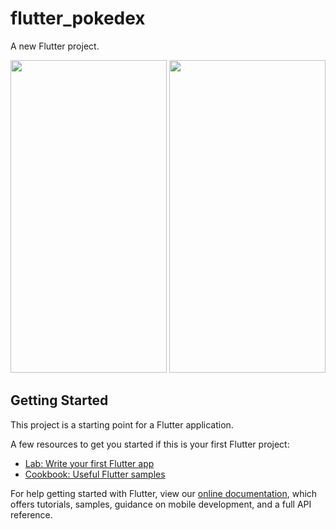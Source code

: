 # flutter_pokedex

A new Flutter project.

<img src="https://i.hizliresim.com/s9o23js.png" width="250" height="500">
<img src="https://i.hizliresim.com/bytv75x.png" width="250" height="500">

## Getting Started

This project is a starting point for a Flutter application.

A few resources to get you started if this is your first Flutter project:

- [Lab: Write your first Flutter app](https://flutter.dev/docs/get-started/codelab)
- [Cookbook: Useful Flutter samples](https://flutter.dev/docs/cookbook)

For help getting started with Flutter, view our
[online documentation](https://flutter.dev/docs), which offers tutorials,
samples, guidance on mobile development, and a full API reference.
